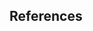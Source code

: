 ## References

[^1]: <http://dnshankarabhat.net/dr-d-n-shankara-bhat/>

[^2]: <https://honalu.net/%e0%b2%8e%e0%b2%b2%e0%b3%8d%e0%b2%b2%e0%b2%b0%e0%b2%95%e0%b2%a8%e0%b3%8d%e0%b2%a8%e0%b2%a1/>

[^3]: <https://en.wikipedia.org/wiki/ARPABET>

[^4]: <https://en.wikipedia.org/wiki/Pronunciation_respelling_for_English>

[^5]: <https://anglish.org/wiki/Anglish>

[^6]: <https://kn.wiktionary.org/wiki/%E0%B2%AE%E0%B3%81%E0%B2%96%E0%B3%8D%E0%B2%AF_%E0%B2%AA%E0%B3%81%E0%B2%9F>

[^7]: <https://alar.ink/>

[^8]: <https://en.wikipedia.org/wiki/International_Alphabet_of_Sanskrit_Transliteration>

[^9]: <https://en.wikipedia.org/wiki/Harvard-Kyoto>

[^10]: <https://en.wikipedia.org/wiki/International_Phonetic_Alphabet>

[^11]: <https://en.wikipedia.org/wiki/Help:Pronunciation_respelling_key>

[^12]: <https://en.wikipedia.org/wiki/Brahmic_scripts>

[^13]: <https://en.wikipedia.org/wiki/ISO_15919>

[^14]: <https://en.wikipedia.org/wiki/Kannada_script>

[^15]: <https://wordalla.online/>

[^16]: <https://www.bolochant.com/blog/sanskrit-pronunciation?srsltid=AfmBOoo4xJI5AgtG15ArUM_XFhj0cQFh1Pa27NCNLguGITuLwpzl-rjs>

[^17]: <https://theleaflet.in/leaflet-specials/plain-languages-in-a-complex-country>

[^18]: <https://timesofindia.indiatimes.com/city/bengaluru/drive-to-sanitise-kannadalanguage-kicks-up-a-row/articleshow/88798079.cms>

[^19]: <https://en.wikipedia.org/wiki/Dravidian_languages>

[^20]: <https://en.wikipedia.org/wiki/Proto-Dravidian_language>

[^21]: <https://en.wiktionary.org/wiki/Appendix:Proto-Dravidian_reconstructions>

[^22]: <https://en.wikipedia.org/wiki/Kadamba_script>

[^23]: <https://mythicsociety.github.io/AksharaBhandara/#/learn/Varnamale>

[^24]: <https://en.wikipedia.org/wiki/Abugida>

[^25]: <https://en.wikipedia.org/wiki/Mankuthimmana_Kagga>

[^26]: <https://kn.wikisource.org/wiki/%E0%B2%89%E0%B2%B3%E0%B3%8D%E0%B2%B3%E0%B2%B5%E0%B2%B0%E0%B3%81_%E0%B2%B6%E0%B2%BF%E0%B2%B5%E0%B2%BE%E0%B2%B2%E0%B2%AF_%E0%B2%AE%E0%B2%BE%E0%B2%A1%E0%B2%BF%E0%B2%B9%E0%B2%B0%E0%B3%81>

[^27]: <https://en.wikipedia.org/wiki/Romanization_of_Japanese>

[^28]: <https://honalu.net/2013/05/29/%E0%B2%B6%E0%B2%AC%E0%B3%8D%E0%B2%A6%E0%B2%AE%E0%B2%A3%E0%B2%BF%E0%B2%A6%E0%B2%B0%E2%80%8D%E0%B3%8D%E0%B2%AA%E0%B2%A3%E0%B2%A6%E0%B2%B2%E0%B3%8D%E0%B2%B2%E0%B2%BF-%E0%B2%A4%E0%B2%B3%E0%B2%AE-3/>

[^29]: https://theswissbay.ch/pdf/Books/Linguistics/Mega%20linguistics%20pack/Dravidian/Kannada%2C%20A%20Generative%20Grammar%20of%20%28Ramanujan%29.pdf

[^30]: https://tinyurl.com/indicprogramming

[^31]: https://www.livius.org/sources/content/behistun-persian-text/behistun-t-01/

[^32]: https://www.avesta.org/yasna/index.html#y0

[^33]: https://x.com/ybharath77/status/1563245639667896321?s=61

[^34]: https://www.whatisindia.com/inscriptions/

[^35]: https://en.wikipedia.org/wiki/Proto-Indo-European_language

[^36]: https://en.wikipedia.org/wiki/Syllabary

[^37]: https://en.wikipedia.org/wiki/Labial_consonant

[^38]: https://en.wikipedia.org/wiki/Dental_consonant

[^39]: https://en.wikipedia.org/wiki/Alveolar_consonant

[^40]: https://en.wikipedia.org/wiki/Retroflex_consonant

[^41]: https://en.wikipedia.org/wiki/Palatal_consonant

[^42]: https://en.wikipedia.org/wiki/Velar_consonant

[^43]: https://en.wikipedia.org/wiki/Glottal_consonant

[^44]: https://en.wikipedia.org/wiki/Nasal_consonant

[^45]: https://en.wikipedia.org/wiki/Plosive

[^46]: https://en.wikipedia.org/wiki/Semivowel

[^47]: https://en.wikipedia.org/wiki/Rhotic_consonant

[^48]: https://en.wikipedia.org/wiki/Lateral_consonant

[^49]: https://en.wikipedia.org/wiki/Diphthong

[^50]: https://en.wikipedia.org/wiki/ISO_15919

[^51]: https://en.wikipedia.org/wiki/Indo-Aryan_languages

[^52]: https://en.wikipedia.org/wiki/Aspirated_consonant

[^53]: https://en.wikipedia.org/wiki/Voice_(phonetics)

[^54]: https://en.wikipedia.org/wiki/Voicelessness

[^55]: https://en.wikipedia.org/wiki/Tenuis_consonant

[^56]: https://en.wikipedia.org/wiki/Kannada#Writing_system

[^57]: https://github.com/vwulf/ettuge/blob/master/src/main/md/haskell/%E0%B2%95%E0%B2%B3%E0%B3%8D%E0%B2%B3.md#the-state-of-indic-languages-as-programming-tools

[^58]: https://github.com/vwulf/ettuge/tree/master/src/main/nu

[^59]: https://zerodha.tech/blog/alar-the-making-of-an-open-source-dictionary/

[^60]: https://bangaloremirror.indiatimes.com/bangalore/others/kannada-wiktionary-wordsmiths-techies-vivek-shankar-prashant-soratur-sandeep-kambi-ratheesha-ratnakara/articleshow/45063040.cms

[^61]: https://en.wikipedia.org/wiki/Phylogenetic_tree

[^62]: https://www.etymonline.com/

[^63]: https://en.wikipedia.org/wiki/Sound_change

[^64]: https://en.wikipedia.org/wiki/Linguistic_reconstruction
